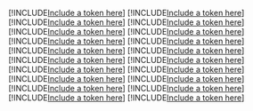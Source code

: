 [!INCLUDE[Include a token here](refs/r01.md)]
[!INCLUDE[Include a token here](refs/r02.md)]
[!INCLUDE[Include a token here](refs/r03.md)]
[!INCLUDE[Include a token here](refs/r04.md)]
[!INCLUDE[Include a token here](refs/r05.md)]
[!INCLUDE[Include a token here](refs/r06.md)]
[!INCLUDE[Include a token here](refs/r07.md)]
[!INCLUDE[Include a token here](refs/r08.md)]
[!INCLUDE[Include a token here](refs/r09.md)]
[!INCLUDE[Include a token here](refs/r10.md)]
[!INCLUDE[Include a token here](refs/r11.md)]
[!INCLUDE[Include a token here](refs/r12.md)]
[!INCLUDE[Include a token here](refs/r13.md)]
[!INCLUDE[Include a token here](refs/r14.md)]
[!INCLUDE[Include a token here](refs/r15.md)]
[!INCLUDE[Include a token here](refs/r16.md)]
[!INCLUDE[Include a token here](refs/r17.md)]
[!INCLUDE[Include a token here](refs/r18.md)]
[!INCLUDE[Include a token here](refs/r19.md)]
[!INCLUDE[Include a token here](refs/r20.md)]